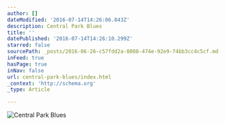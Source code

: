 ```yaml
---
author: []
dateModified: '2016-07-14T14:26:06.843Z'
description: Central Park Blues
title: ''
datePublished: '2016-07-14T14:26:10.299Z'
starred: false
sourcePath: _posts/2016-06-26-c57fdd2a-8008-474e-92e9-74bb3cc4c5cf.md
inFeed: true
hasPage: true
inNav: false
url: central-park-blues/index.html
_context: 'http://schema.org'
_type: Article

---
```

![Central Park Blues](https://the-grid-user-content.s3-us-west-2.amazonaws.com/2235b4ab-d939-4a5d-ade5-9e5198388e5f.jpg)